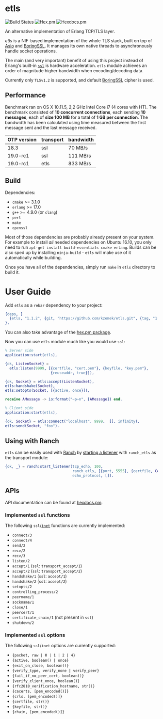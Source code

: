 # etls

[![Build Status](https://travis-ci.org/kzemek/etls.svg?branch=master)](https://travis-ci.org/kzemek/etls)
[![Hex.pm](https://img.shields.io/hexpm/v/etls.svg?maxAge=2592000)](https://hex.pm/packages/etls)
[![Hexdocs.pm](https://img.shields.io/badge/api-hexdocs-brightgreen.svg)](https://hexdocs.pm/etls)

An alternative implementation of Erlang TCP/TLS layer.

*etls* is a NIF-based implementation of the whole TLS stack, built on top of
[Asio] and [BoringSSL]. It manages its own native threads to asynchronously
handle socket operations.

The main (and very important) benefit of using this project instead of Erlang's
built-in [`ssl`] is hardware acceleration. `etls` module achieves an order of
magnitude higher bandwidth when encoding/decoding data.

Currently only `TLSv1.2` is supported, and default [BoringSSL] cipher is used.

## Performance

Benchmark ran on OS X 10.11.5, 2,2 GHz Intel Core i7 (4 cores with HT). The
benchmark consisted of **10 concurrent connections**, each sending **10
messages**, each of **size 100 MB** for a total of **1 GB per connection**. The
bandwidth has been calculated using time measured between the first message sent
and the last message received.

| OTP version | transport | bandwidth |
|:------------|:----------|:----------|
| 18.3        | ssl       | 70 MB/s   |
| 19.0-rc1    | ssl       | 111 MB/s  |
| 19.0-rc1    | etls      | 833 MB/s  |

## Build

Dependencies:

* `cmake` >= 3.1.0
* `erlang` >= 17.0
* `g++` >= 4.9.0 (or `clang`)
* `perl`
* `make`
* `openssl`

Most of those dependencies are probably already present on your system. For
example to install *all* needed dependencies on Ubuntu 16.10, you only need to
run `apt-get install build-essentials cmake erlang`. Builds can be also sped up
by installing `ninja-build` - `etls` will make use of it automatically while
building.

Once you have all of the dependencies, simply run `make` in `etls` directory to
build it.

# User Guide

Add `etls` as a `rebar` dependency to your project:

```erlang
{deps, [
  {etls, "1.1.2", {git, "https://github.com/kzemek/etls.git", {tag, "1.1.2"}}}
}.
```

You can also take advantage of the [hex.pm package].

Now you can use `etls` module much like you would use `ssl`:

```erlang
% Server side
application:start(etls),

{ok, ListenSocket} =
  etls:listen(9999, [{certfile, "cert.pem"}, {keyfile, "key.pem"},
                     {reuseaddr, true}]),

{ok, Socket} = etls:accept(ListenSocket),
etls:handshake(Socket),
etls:setopts(Socket, [{active, once}]),

receive AMessage -> io:format("~p~n", [AMessage]) end.
```


```erlang
% Client side
application:start(etls),

{ok, Socket} = etls:connect("localhost", 9999,  [], infinity),
etls:send(Socket, "foo").
```

## Using with Ranch

`etls` can be easily used with [Ranch] by [starting a
listener](http://ninenines.eu/docs/en/ranch/1.2/guide/listeners/) with
`ranch_etls` as the transport module:

```erlang
{ok, _} = ranch:start_listener(tcp_echo, 100,
                               ranch_etls, [{port, 5555}, {certfile, CertPath}],
                               echo_protocol, []).
```

## APIs

API documentation can be found at [hexdocs.pm].

### Implemented `ssl` functions

The following `ssl`/[`inet`] functions are currently implemented:

* `connect/3`
* `connect/4`
* `send/2`
* `recv/2`
* `recv/3`
* `listen/2`
* `accept/1` (`ssl`: `transport_accept/1`)
* `accept/2` (`ssl`: `transport_accept/2`)
* `handshake/1` (`ssl`: `accept/1`)
* `handshake/2` (`ssl`: `accept/2`)
* `setopts/2`
* `controlling_process/2`
* `peername/1`
* `sockname/1`
* `close/1`
* `peercert/1`
* `certificate_chain/1` (not present in `ssl`)
* `shutdown/2`

### Implemented `ssl` options

The following `ssl`/`inet` options are currently supported:

* `{packet, raw | 0 | 1 | 2 | 4}`
* `{active, boolean() | once}`
* `{exit_on_close, boolean()}`
* `{verify_type, verify_none | verify_peer}`
* `{fail_if_no_peer_cert, boolean()}`
* `{verify_client_once, boolean()}`
* `{rfc2818_verification_hostname, str()}`
* `{cacerts, [pem_encoded()]}`
* `{crls, [pem_encoded()]}`
* `{certfile, str()}`
* `{keyfile, str()}`
* `{chain, [pem_encoded()]}`

[Asio]: http://think-async.com/
[BoringSSL]: https://boringssl.googlesource.com/boringssl/
[Ranch]: https://github.com/ninenines/ranch
[`ssl`]: http://erlang.org/doc/man/ssl.html
[`inet`]: http://erlang.org/doc/man/inet.html
[hex.pm package]: https://hex.pm/packages/etls/
[hexdocs.pm]: https://hexdocs.pm/etls/

